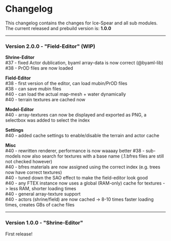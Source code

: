 # Changelog

This changelog contains the changes for Ice-Spear and all sub modules. <br/>
The current released and prebuild version is: **1.0.0**

<hr/>

### Version 2.0.0 - "Field-Editor" (WIP)
**Shrine-Editor** <br/>
#37 - fixed Actor dublication, byaml array-data is now correct (@byaml-lib)<br/>
#38 - PrOD files are now loaded

**Field-Editor** <br/>
#38 - first version of the editor, can load mubin/PrOD files<br/>
#38 - can save mubin files<br/>
#40 - can load the actual map-mesh + water dynamically<br/>
#40 - terrain textures are cached now<br/>

**Model-Editor** <br/>
#40 - array-textures can now be displayed and exported as PNG, a selectbox was added to select the index

**Settings**<br/>
#40 - added cache settings to enable/disable the terrain and actor cache

**Misc**<br/>
#40 - rewritten renderer, performance is now waaaay better
#38 - sub-models now also search for textures with a base name (.1.bfres files are still not checked however)<br/>
#40 - bfres materials are now assigned using the correct index (e.g. trees now have correct textures)<br/>
#40 - tuned down the SAO effect to make the field-editor look good<br/>
#40 - any FTEX instance now uses a global (RAM-only) cache for textures -> less RAM, shorter loading times<br/>
#40 - general array-texture support<br/>
#40 - actors (shrine/field) are now cached -> 8-10 times faster loading times, creates GBs of cache files <br/>

<hr/>

### Version 1.0.0 - "Shrine-Editor"
First release!